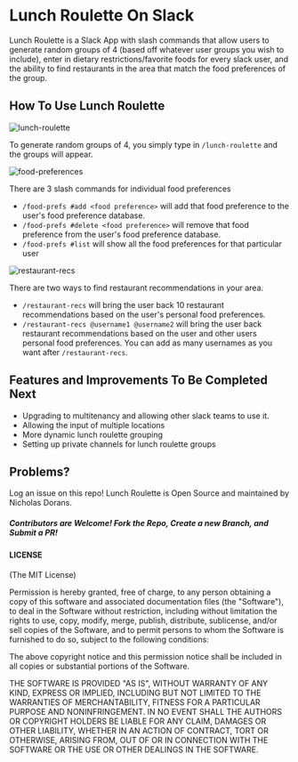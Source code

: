 # Lunch Roulette On Slack

Lunch Roulette is a Slack App with slash commands that allow users to generate random groups of 4 (based off whatever user groups you wish to include), enter in dietary restrictions/favorite foods for every slack user, and the ability to find restaurants in the area that match the food preferences of the group.

## How To Use Lunch Roulette


![lunch-roulette](http://g.recordit.co/1Lnap12tBy.gif)

To generate random groups of 4, you simply type in `/lunch-roulette` and the groups will appear.

![food-preferences](http://g.recordit.co/cDTpnpgZMD.gif)

There are 3 slash commands for individual food preferences

* `/food-prefs #add <food preference>` will add that food preference to the user's food preference database.
* `/food-prefs #delete <food preference>` will remove that food preference from the user's food preference database.
* `/food-prefs #list` will show all the food preferences for that particular user

![restaurant-recs](http://g.recordit.co/XiY7mtJkVp.gif)

There are two ways to find restaurant recommendations in your area.

* `/restaurant-recs` will bring the user back 10 restaurant recommendations based on the user's personal food preferences.
* `/restaurant-recs @username1 @username2` will bring the user back restaurant recommendations based on the user and other users personal food preferences. You can add as many usernames as you want after `/restaurant-recs`.


## Features and Improvements To Be Completed Next

* Upgrading to multitenancy and allowing other slack teams to use it.
* Allowing the input of multiple locations
* More dynamic lunch roulette grouping
* Setting up private channels for lunch roulette groups

## Problems?

Log an issue on this repo! Lunch Roulette is Open Source and maintained by Nicholas Dorans.

##### Contributors are Welcome! Fork the Repo, Create a new Branch, and Submit a PR!

#### LICENSE

(The MIT License)

Permission is hereby granted, free of charge, to any person obtaining a copy of this software and associated documentation files (the "Software"), to deal in the Software without restriction, including without limitation the rights to use, copy, modify, merge, publish, distribute, sublicense, and/or sell copies of the Software, and to permit persons to whom the Software is furnished to do so, subject to the following conditions:

The above copyright notice and this permission notice shall be included in all copies or substantial portions of the Software.

THE SOFTWARE IS PROVIDED "AS IS", WITHOUT WARRANTY OF ANY KIND, EXPRESS OR IMPLIED, INCLUDING BUT NOT LIMITED TO THE WARRANTIES OF MERCHANTABILITY, FITNESS FOR A PARTICULAR PURPOSE AND NONINFRINGEMENT. IN NO EVENT SHALL THE AUTHORS OR COPYRIGHT HOLDERS BE LIABLE FOR ANY CLAIM, DAMAGES OR OTHER LIABILITY, WHETHER IN AN ACTION OF CONTRACT, TORT OR OTHERWISE, ARISING FROM, OUT OF OR IN CONNECTION WITH THE SOFTWARE OR THE USE OR OTHER DEALINGS IN THE SOFTWARE.
